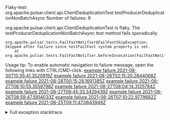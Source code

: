         
Flaky-test: org.apache.pulsar.client.api.ClientDeduplicationTest.testProducerDeduplicationNonBatchAsync
Number of failures: 9

org.apache.pulsar.client.api.ClientDeduplicationTest is flaky. The testProducerDeduplicationNonBatchAsync test method fails sporadically.

```
org.apache.pulsar.tests.FailFastNotifier$FailFastSkipException: Skipped after failure since testFailFast system property is set.
	at org.apache.pulsar.tests.FailFastNotifier.beforeInvocation(FailFastNotifier.java:88)

```

Usage tip: To enable automatic navigation to failure message, open the following links with CTRL/CMD-click.
[example failure 2021-08-30T15:35:41.3520919Z](https://github.com/apache/pulsar/runs/3463119398?check_suite_focus=true#step:9:3245)
[example failure 2021-08-28T02:15:20.2844068Z](https://github.com/apache/pulsar/runs/3448473880?check_suite_focus=true#step:9:2242)
[example failure 2021-08-28T00:15:28.1691385Z](https://github.com/apache/pulsar/runs/3447917315?check_suite_focus=true#step:9:1610)
[example failure 2021-08-27T08:10:55.3559798Z](https://github.com/apache/pulsar/runs/3440980370?check_suite_focus=true#step:9:2309)
[example failure 2021-08-27T08:04:14.3125784Z](https://github.com/apache/pulsar/runs/3440855241?check_suite_focus=true#step:9:2234)
[example failure 2021-08-27T06:45:33.3429439Z](https://github.com/apache/pulsar/runs/3440411158?check_suite_focus=true#step:9:2235)
[example failure 2021-08-26T08:59:47.5914033Z](https://github.com/apache/pulsar/runs/3430539961?check_suite_focus=true#step:9:2944)
[example failure 2021-08-26T07:10:22.9779682Z](https://github.com/apache/pulsar/runs/3429892136?check_suite_focus=true#step:9:2296)
[example failure 2021-08-25T09:11:47.0643948Z](https://github.com/apache/pulsar/runs/3420085427?check_suite_focus=true#step:10:2206)


<details>
<summary>Full exception stacktrace</summary>
<code><pre>
org.apache.pulsar.tests.FailFastNotifier$FailFastSkipException: Skipped after failure since testFailFast system property is set.
	at org.apache.pulsar.tests.FailFastNotifier.beforeInvocation(FailFastNotifier.java:88)

</pre></code>
</details>

